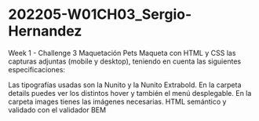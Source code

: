 # 202205-W01CH03_Sergio-Hernandez

Week 1 - Challenge 3
Maquetación Pets
Maqueta con HTML y CSS las capturas adjuntas (mobile y desktop), teniendo en cuenta las siguientes especificaciones:

Las tipografías usadas son la Nunito y la Nunito Extrabold.
En la carpeta details puedes ver los distintos hover y también el menú desplegable.
En la carpeta images tienes las imágenes necesarias.
HTML semántico y validado con el validador
BEM
